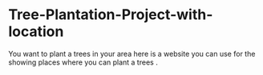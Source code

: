 # Tree-Plantation-Project-with-location
You want to plant a trees in your area here is a website you can use for the showing places where you can plant a trees .
